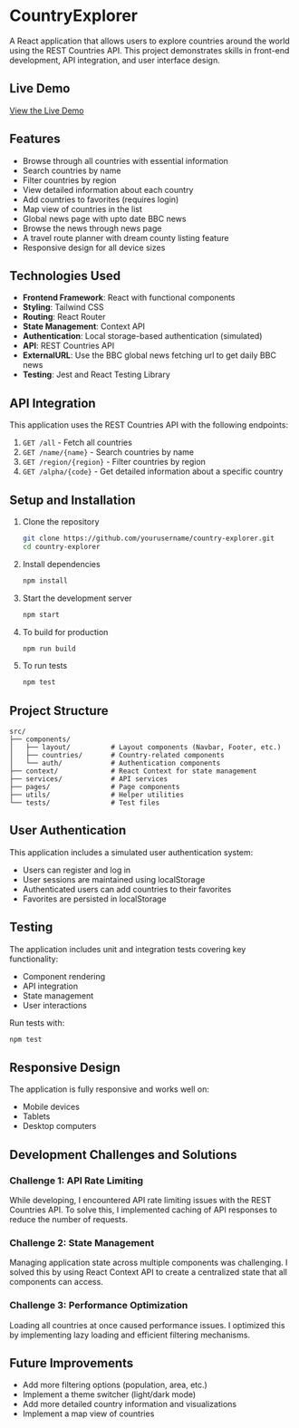 # CountryExplorer

A React application that allows users to explore countries around the world using the REST Countries API. This project demonstrates skills in front-end development, API integration, and user interface design.

## Live Demo

[View the Live Demo](https://global-route.vercel.app/)

## Features

- Browse through all countries with essential information
- Search countries by name
- Filter countries by region
- View detailed information about each country
- Add countries to favorites (requires login)
- Map view of countries in the list
- Global news page with upto date BBC news
- Browse the news through news page
- A travel route planner with dream county listing feature
- Responsive design for all device sizes

## Technologies Used

- **Frontend Framework**: React with functional components
- **Styling**: Tailwind CSS
- **Routing**: React Router
- **State Management**: Context API
- **Authentication**: Local storage-based authentication (simulated)
- **API**: REST Countries API
- **ExternalURL**: Use the BBC global news fetching url to get daily BBC news
- **Testing**: Jest and React Testing Library

## API Integration

This application uses the REST Countries API with the following endpoints:

1. `GET /all` - Fetch all countries
2. `GET /name/{name}` - Search countries by name
3. `GET /region/{region}` - Filter countries by region
4. `GET /alpha/{code}` - Get detailed information about a specific country

## Setup and Installation

1. Clone the repository
   ```bash
   git clone https://github.com/yourusername/country-explorer.git
   cd country-explorer
   ```

2. Install dependencies
   ```bash
   npm install
   ```

3. Start the development server
   ```bash
   npm start
   ```

4. To build for production
   ```bash
   npm run build
   ```

5. To run tests
   ```bash
   npm test
   ```

## Project Structure

```
src/
├── components/
│   ├── layout/          # Layout components (Navbar, Footer, etc.)
│   ├── countries/       # Country-related components
│   └── auth/            # Authentication components
├── context/             # React Context for state management
├── services/            # API services
├── pages/               # Page components
├── utils/               # Helper utilities
└── tests/               # Test files
```

## User Authentication

This application includes a simulated user authentication system:

- Users can register and log in
- User sessions are maintained using localStorage
- Authenticated users can add countries to their favorites
- Favorites are persisted in localStorage

## Testing

The application includes unit and integration tests covering key functionality:

- Component rendering
- API integration
- State management
- User interactions

Run tests with:
```bash
npm test
```

## Responsive Design

The application is fully responsive and works well on:
- Mobile devices
- Tablets
- Desktop computers

## Development Challenges and Solutions

### Challenge 1: API Rate Limiting
While developing, I encountered API rate limiting issues with the REST Countries API. To solve this, I implemented caching of API responses to reduce the number of requests.

### Challenge 2: State Management
Managing application state across multiple components was challenging. I solved this by using React Context API to create a centralized state that all components can access.

### Challenge 3: Performance Optimization
Loading all countries at once caused performance issues. I optimized this by implementing lazy loading and efficient filtering mechanisms.

## Future Improvements

- Add more filtering options (population, area, etc.)
- Implement a theme switcher (light/dark mode)
- Add more detailed country information and visualizations
- Implement a map view of countries

